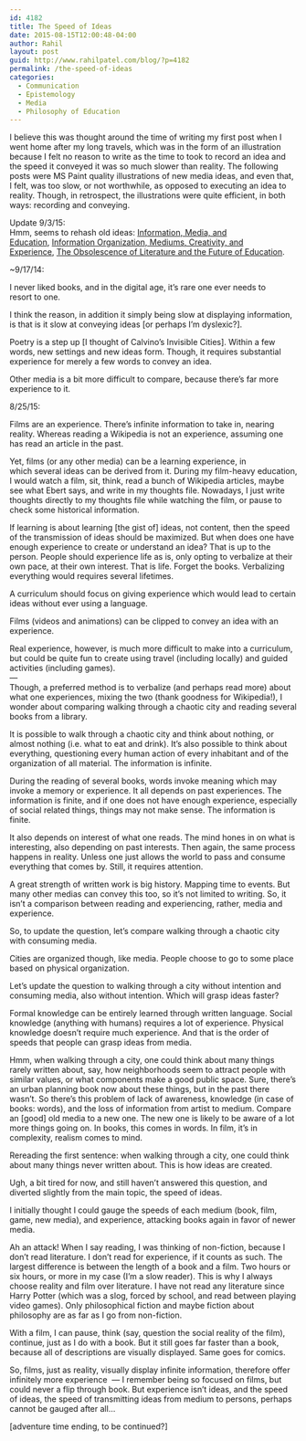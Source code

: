 ```yaml
---
id: 4182
title: The Speed of Ideas
date: 2015-08-15T12:00:48-04:00
author: Rahil
layout: post
guid: http://www.rahilpatel.com/blog/?p=4182
permalink: /the-speed-of-ideas
categories:
  - Communication
  - Epistemology
  - Media
  - Philosophy of Education
---
```

I believe this was thought around the time of writing my first post when I went home after my long travels, which was in the form of an illustration because I felt no reason to write as the time to took to record an idea and the speed it conveyed it was so much slower than reality. The following posts were MS Paint quality illustrations of new media ideas, and even that, I felt, was too slow, or not worthwhile, as opposed to executing an idea to reality. Though, in retrospect, the illustrations were quite efficient, in both ways: recording and conveying.

Update 9/3/15:  
Hmm, seems to rehash old ideas: [Information, Media, and Education](http://www.rahilpatel.com/blog/information-media-and-education), [Information Organization, Mediums, Creativity, and Experience](http://www.rahilpatel.com/blog/information-organization-mediums-creativity-and-experience), [The Obsolescence of Literature and the Future of Education](http://www.rahilpatel.com/blog/the-obsolescence-of-literature-and-the-future-of-education).

~9/17/14:

I never liked books, and in the digital age, it&#8217;s rare one ever needs to resort to one.

I think the reason, in addition it simply being slow at displaying information, is that is it slow at conveying ideas [or perhaps I&#8217;m dyslexic?].

Poetry is a step up [I thought of Calvino&#8217;s Invisible Cities]. Within a few words, new settings and new ideas form. Though, it requires substantial experience for merely a few words to convey an idea.

Other media is a bit more difficult to compare, because there&#8217;s far more experience to it.

8/25/15:

Films are an experience. There&#8217;s infinite information to take in, nearing reality. Whereas reading a Wikipedia is not an experience, assuming one has read an article in the past.

Yet, films (or any other media) can be a learning experience, in which several ideas can be derived from it. During my film-heavy education, I would watch a film, sit, think, read a bunch of Wikipedia articles, maybe see what Ebert says, and write in my thoughts file. Nowadays, I just write thoughts directly to my thoughts file while watching the film, or pause to check some historical information.

If learning is about learning [the gist of] ideas, not content, then the speed of the transmission of ideas should be maximized. But when does one have enough experience to create or understand an idea? That is up to the person. People should experience life as is, only opting to verbalize at their own pace, at their own interest. That is life. Forget the books. Verbalizing everything would requires several lifetimes.

A curriculum should focus on giving experience which would lead to certain ideas without ever using a language.

Films (videos and animations) can be clipped to convey an idea with an experience.

Real experience, however, is much more difficult to make into a curriculum, but could be quite fun to create using travel (including locally) and guided activities (including games).  
&#8212;  
Though, a preferred method is to verbalize (and perhaps read more) about what one experiences, mixing the two (thank goodness for Wikipedia!), I wonder about comparing walking through a chaotic city and reading several books from a library.

It is possible to walk through a chaotic city and think about nothing, or almost nothing (i.e. what to eat and drink). It&#8217;s also possible to think about everything, questioning every human action of every inhabitant and of the organization of all material. The information is infinite.

During the reading of several books, words invoke meaning which may invoke a memory or experience. It all depends on past experiences. The information is finite, and if one does not have enough experience, especially of social related things, things may not make sense. The information is finite.

It also depends on interest of what one reads. The mind hones in on what is interesting, also depending on past interests. Then again, the same process happens in reality. Unless one just allows the world to pass and consume everything that comes by. Still, it requires attention.

A great strength of written work is big history. Mapping time to events. But many other medias can convey this too, so it&#8217;s not limited to writing. So, it isn&#8217;t a comparison between reading and experiencing, rather, media and experience.

So, to update the question, let&#8217;s compare walking through a chaotic city with consuming media.

Cities are organized though, like media. People choose to go to some place based on physical organization.

Let&#8217;s update the question to walking through a city without intention and consuming media, also without intention. Which will grasp ideas faster?

Formal knowledge can be entirely learned through written language. Social knowledge (anything with humans) requires a lot of experience. Physical knowledge doesn&#8217;t require much experience. And that is the order of speeds that people can grasp ideas from media.

Hmm, when walking through a city, one could think about many things rarely written about, say, how neighborhoods seem to attract people with similar values, or what components make a good public space. Sure, there&#8217;s an urban planning book now about these things, but in the past there wasn&#8217;t. So there&#8217;s this problem of lack of awareness, knowledge (in case of books: words), and the loss of information from artist to medium. Compare an [good] old media to a new one. The new one is likely to be aware of a lot more things going on. In books, this comes in words. In film, it&#8217;s in complexity, realism comes to mind.

Rereading the first sentence: when walking through a city, one could think about many things never written about. This is how ideas are created.

Ugh, a bit tired for now, and still haven&#8217;t answered this question, and diverted slightly from the main topic, the speed of ideas.

I initially thought I could gauge the speeds of each medium (book, film, game, new media), and experience, attacking books again in favor of newer media.

Ah an attack! When I say reading, I was thinking of non-fiction, because I don&#8217;t read literature. I don&#8217;t read for experience, if it counts as such. The largest difference is between the length of a book and a film. Two hours or six hours, or more in my case (I&#8217;m a slow reader). This is why I always choose reality and film over literature. I have not read any literature since Harry Potter (which was a slog, forced by school, and read between playing video games). Only philosophical fiction and maybe fiction about philosophy are as far as I go from non-fiction.

With a film, I can pause, think (say, question the social reality of the film), continue, just as I do with a book. But it still goes far faster than a book, because all of descriptions are visually displayed. Same goes for comics.

So, films, just as reality, visually display infinite information, therefore offer infinitely more experience  &#8212; I remember being so focused on films, but could never a flip through book. But experience isn&#8217;t ideas, and the speed of ideas, the speed of transmitting ideas from medium to persons, perhaps cannot be gauged after all&#8230;

[adventure time ending, to be continued?]